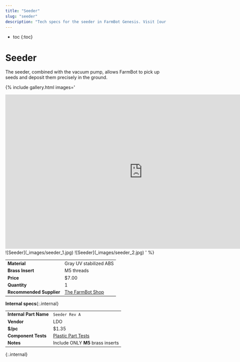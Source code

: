 ```yaml
---
title: "Seeder"
slug: "seeder"
description: "Tech specs for the seeder in FarmBot Genesis. Visit [our shop](http://shop.farm.bot) to purchase parts."
---
```


* toc
{:toc}


# Seeder

The seeder, combined with the vacuum pump, allows FarmBot to pick up seeds and deposit them precisely in the ground.

{% include gallery.html images='
<iframe width="854" height="480" src="https://www.youtube.com/embed/nXFdJIQaQB4" frameborder="0" allow="accelerometer; autoplay; clipboard-write; encrypted-media; gyroscope; picture-in-picture" allowfullscreen></iframe>
![Seeder](_images/seeder_1.jpg)
![Seeder](_images/seeder_2.jpg)
' %}

|                              |                              |
|------------------------------|------------------------------|
|**Material**                  |Gray UV stabilized ABS
|**Brass Insert**              |M5 threads
|**Price**                     |$7.00
|**Quantity**                  |1
|**Recommended Supplier**      |[The FarmBot Shop](http://shop.farm.bot)

**Internal specs**{:.internal}

|                              |                              |
|------------------------------|------------------------------|
|**Internal Part Name**        |`Seeder Rev A`
|**Vendor**                    |LDO
|**$/pc**                      |$1.35
|**Component Tests**           |[Plastic Part Tests](../plastic-parts.md#component-tests)
|**Notes**                     |Include ONLY **M5** brass inserts
{:.internal}
